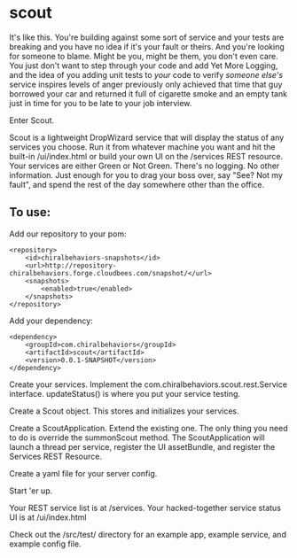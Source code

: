 scout
=====

It's like this. You're building against some sort of service and your tests are breaking and you have no idea if it's your fault or theirs. And you're looking for someone to blame. Might be you, might be them, you don't even care. You just don't want to step through your code and add Yet More Logging, and the idea of you adding unit tests to *your* code to verify *someone else's* service inspires levels of anger previously only achieved that time that guy borrowed your car and returned it full of cigarette smoke and an empty tank just in time for you to be late to your job interview. 

Enter Scout.

Scout is a lightweight DropWizard service that will display the status of any services you choose. Run it from whatever machine you want and hit the built-in /ui/index.html or build your own UI on the /services REST resource. Your services are either Green or Not Green. There's no logging. No other information. Just enough for you to drag your boss over, say "See? Not my fault", and spend the rest of the day somewhere other than the office.

To use:
-------

Add our repository to your pom:

    <repository>
        <id>chiralbehaviors-snapshots</id>
        <url>http://repository-chiralbehaviors.forge.cloudbees.com/snapshot/</url>
        <snapshots>
            <enabled>true</enabled>
        </snapshots>
    </repository>

Add your dependency:

    <dependency>
        <groupId>com.chiralbehaviors</groupId>
        <artifactId>scout</artifactId>
        <version>0.0.1-SNAPSHOT</version>
    </dependency>

Create your services. Implement the com.chiralbehaviors.scout.rest.Service interface. updateStatus() is where you put your service testing. 

Create a Scout object. This stores and initializes your services.

Create a ScoutApplication. Extend the existing one. The only thing you need to do is override the summonScout method. The ScoutApplication will launch a thread per service, register the UI assetBundle, and register the Services REST Resource.

Create a yaml file for your server config. 

Start 'er up.

Your REST service list is at /services.
Your hacked-together service status UI is at /ui/index.html

Check out the /src/test/ directory for an example app, example service, and example config file.
